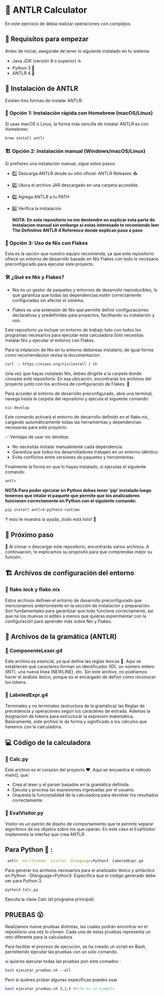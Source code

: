 # 🧮 ANTLR Calculator

En este ejercicio de debia realizar operaciones con complejos. 

## 🔧 Requisitos para empezar

Antes de iniciar, asegúrate de tener lo siguiente instalado en tu sistema:

  - Java JDK (versión 8 o superior) ☕
  - Python 3 🐍
  - ANTLR 4 🔡

## 🔽 Instalación de ANTLR

Existen tres formas de instalar ANTLR:

### 🏃 Opción 1: Instalación rápida con Homebrew (macOS/Linux)

Si usas macOS o Linux, la forma más sencilla de instalar ANTLR es con Homebrew:

```bash
brew install antlr
```

### 🏗️ Opción 2: Instalación manual (Windows/macOS/Linux)

Si prefieres una instalación manual, sigue estos pasos:

- 1️⃣ Descarga ANTLR desde su sitio oficial: ANTLR Releases 📥

- 2️⃣ Ubica el archivo JAR descargado en una carpeta accesible.

- 3️⃣ Agrega ANTLR a tu PATH

- 4️⃣ Verifica la instalación

  **NOTA: En este repositorio no me dentendre en explicar esta parte de instalacion manual sin embargo si estas interesado te recomiendo leer The Definitive ANTLR 4 Reference donde explican paso a paso**

### 🤠 Opción 3: Uso de Nix con Flakes

Esta es la opción que nuestro equipo recomienda, ya que este repositorio ofrece un entorno de desarrollo basado en Nix Flakes con todo lo necesario preconfigurado para ejecutar este proyecto.

### 🛠️ ¿Qué es Nix y Flakes?

- Nix es un gestor de paquetes y entornos de desarrollo reproducibles, lo que garantiza que todas las dependencias estén correctamente configuradas sin afectar el sistema.

- Flakes es una extensión de Nix que permite definir configuraciones declarativas y predefinidas para proyectos, facilitando su instalación y uso.

Este repositorio ya incluye un entorno de trabajo listo con todos los programas necesarios para ejecutar esta calculadora Solo necesitas instalar Nix y ejecutar el entorno con Flakes.

Para la intalacion de Nix en tu entorno debereas instalarlo, de igual forma como recomendacion revisa la documentacion.

```bash
curl -L https://nixos.org/nix/install | sh
```
Una vez que hayas instalado Nix, debes dirigirte a la carpeta donde clonaste este repositorio. En esa ubicación, encontrarás los archivos del proyecto junto con los archivos de configuración de Flakes. 🧩

Para acceder al entorno de desarrollo preconfigurado, abre una terminal, navega hasta la carpeta del repositorio y ejecuta el siguiente comando:

```bash
nix develop
```
Este comando activará el entorno de desarrollo definido en el flake.nix, cargando automáticamente todas las herramientas y dependencias necesarias para este proyecto.

✅ Ventajas de usar nix develop:

- No necesitas instalar manualmente cada dependencia.
- Garantiza que todos los desarrolladores trabajen en un entorno idéntico.
- Evita conflictos entre versiones de paquetes y herramientas.

Finalmente la forma en que lo hayas instalado, si ejecutas el siguiente comando: 

```bash
antlr
```
**NOTA:Para poder ejecutar en Python debes tener 'pip' instalado luego tenemos que intalar el paquete que permite que los analizadores funcionen correctamente en Python con el siguiente comando:**

```bash
pip install antlr4-python3-runtime
```

Y esto te muestra la ayuda, ¡todo está listo! 🎯

## 🚀 Próximo paso

📂 Al clonar o descargar este repositorio, encontrarás varios archivos. A continuación, te explicamos su propósito para que comprendas mejor su función.

## 🏗️ Archivos de configuración del entorno
### 📌 flake.lock y flake.nix

Estos archivos definen el entorno de desarrollo preconfigurado que mencionamos anteriormente en la sección de instalación y preparación. Son fundamentales para garantizar que todo funcione correctamente, así que no los muevas ni edites a menos que quieras experimentar con la configuración para aprender más sobre Nix y Flakes.

## 🔡 Archivos de la gramática (ANTLR)

### 📌 ComponenteLexer.g4

Este archivo es esencial, ya que define las reglas léxicas 📝. Aquí se establecen qué caracteres forman un identificador (ID), un número entero (INT), una nueva línea (NEWLINE), etc.
Sin este archivo, no podríamos hacer el análisis léxico, porque es el encargado de definir cómo reconocer los tokens.

### 📌 LabeledExpr.g4

Terminales y no terminales (estructura de la gramática) las Reglas de precedencia y operaciones según los caracteres de entrada.
Ademas la Asignación de tokens para estructurar la expresión matemática.
Básicamente, este archivo le da forma y significado a los cálculos que haremos con la calculadora.

## 💻 Código de la calculadora

### 📌  Calc.py

Este archivo es el corazón del proyecto ❤️. Aquí se encuentra el método main(), que:

- Crea el lexer y el parser basados en la gramática definida.
- Ejecuta y procesa las expresiones ingresadas por el usuario.
- Orquesta la funcionalidad de la calculadora para devolver los resultados correctamente.

### 📌 EvalVisitor.py

Visitor es un patrón de diseño de comportamiento que te permite separar algoritmos de los objetos sobre los que operan.
En este caso el EvalVisitor implementa la interfaz que crea ANTLR.



## Para Python 🐍 :

```bash
 antlr -no-listener -visitor -Dlanguage=Python3  LabeledExpr.g4
```
Para generar los archivos necesarios para el analizador léxico y sintáctico en Python.
-Dlanguage=Python3: Especifica que el código generado debe ser para Python 3.

```bash
python3 Calc.py
```
Ejecuta la clase Calc (el programa principal).

## PRUEBAS 😮

Realizamos nueve pruebas distintas, las cuales podrán encontrar en el repositorio una vez lo clonen. Cada una de estas pruebas representa un reto diferente para la calculadora.

Para facilitar el proceso de ejecución, se ha creado un script en Bash, permitiendo ejecutar las pruebas con un solo comando.

si quieres ejecutar todas las pruebas pon este comadno : 

```bash
bash ejecutar_pruebas.sh --all
```

Pero si quieres probar algunas especificas puedes usar 

```bash
bash ejecutar_pruebas.sh 3,1,5 #Este es un ejemplo
```
